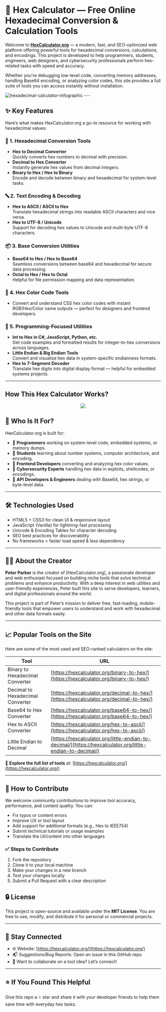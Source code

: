 # 🔢 Hex Calculator — Free Online Hexadecimal Conversion & Calculation Tools

Welcome to **[HexCalculator.org](https://hexcalculator.org/)** — a modern, fast, and SEO-optimized web platform offering powerful tools for hexadecimal conversions, calculations, and encodings. This project is developed to help programmers, students, engineers, web designers, and cybersecurity professionals perform hex-related tasks with speed and accuracy.

Whether you're debugging low-level code, converting memory addresses, handling Base64 encoding, or analyzing color codes, this site provides a full suite of tools you can access instantly without installation.

<img src="https://raw.githubusercontent.com/peterparkercoding/hex-calculator/refs/heads/main/hex-calculator.webp" alt="hexadecimal-calculator-infographic"/>
---

## ✨ Key Features

Here’s what makes HexCalculator.org a go-to resource for working with hexadecimal values:

### 🔁 1. Hexadecimal Conversion Tools
- **Hex to Decimal Converter**  
  Quickly converts hex numbers to decimal with precision.
- **Decimal to Hex Converter**  
  Instantly generate hex values from decimal integers.
- **Binary to Hex / Hex to Binary**  
  Encode and decode between binary and hexadecimal for system-level tasks.

### 🔤 2. Text Encoding & Decoding
- **Hex to ASCII / ASCII to Hex**  
  Translate hexadecimal strings into readable ASCII characters and vice versa.
- **Hex to UTF-8 / Unicode**  
  Support for decoding hex values to Unicode and multi-byte UTF-8 characters.

### 📦 3. Base Conversion Utilities
- **Base64 to Hex / Hex to Base64**  
  Seamless conversions between base64 and hexadecimal for secure data processing.
- **Octal to Hex / Hex to Octal**  
  Helpful for file permission mapping and data representation.

### 🎨 4. Hex Color Code Tools
- Convert and understand CSS hex color codes with instant RGB/Hex/Color name outputs — perfect for designers and frontend developers.

### 🧠 5. Programming-Focused Utilities
- **Int to Hex in C#, JavaScript, Python, etc.**  
  Get code examples and formatted results for integer-to-hex conversions across languages.
- **Little Endian & Big Endian Tools**  
  Convert and visualize hex data in system-specific endianness formats.
- **Hex to 7-Segment Decoder**  
  Translate hex digits into digital display format — helpful for embedded systems projects.

---

## How This Hex Calculator Works?

<center><img src="https://raw.githubusercontent.com/peterparkercoding/hex-calculator/refs/heads/main/hexadecimal-calculator-infographic.webp"/></center>

## 🎯 Who Is It For?

HexCalculator.org is built for:

- 🔧 **Programmers** working on system-level code, embedded systems, or memory dumps.
- 🧪 **Students** learning about number systems, computer architecture, and encoding.
- 🎨 **Frontend Developers** converting and analyzing hex color values.
- 🔐 **Cybersecurity Experts** handling hex data in exploits, shellcodes, or encodings.
- 🧩 **API Developers & Engineers** dealing with Base64, hex strings, or byte-level data.

---

## 🛠️ Technologies Used

- HTML5 + CSS3 for clean UI & responsive layout  
- JavaScript (Vanilla) for lightning-fast processing  
- Unicode & Encoding Tables for character decoding  
- SEO best practices for discoverability  
- No frameworks = faster load speed & less dependency

---

## 👨‍💻 About the Creator

**Peter Parker** is the creator of [HexCalculator.org], a passionate developer and web enthusiast focused on building niche tools that solve technical problems and enhance productivity. With a deep interest in web utilities and user-friendly experiences, Peter built this site to serve developers, learners, and digital professionals around the world.

This project is part of Peter’s mission to deliver free, fast-loading, mobile-friendly tools that empower users to understand and work with hexadecimal and other data formats easily.

---

## 📈 Popular Tools on the Site

Here are some of the most used and SEO-ranked calculators on the site:

| Tool | URL |
|------|-----|
| Binary to Hexadecimal Converter | [https://hexcalculator.org/binary-to-hex/](https://hexcalculator.org/binary-to-hex/) |
| Decimal to Hexadecimal Converter | [https://hexcalculator.org/decimal-to-hex/](https://hexcalculator.org/decimal-to-hex/) |
| Base64 to Hex Converter | [https://hexcalculator.org/base64-to-hex/](https://hexcalculator.org/base64-to-hex/) |
| Hex to ASCII Converter | [https://hexcalculator.org/hex-to-ascii/](https://hexcalculator.org/hex-to-ascii/) |
| Little Endian to Decimal | [https://hexcalculator.org/little-endian-to-decimal/](https://hexcalculator.org/little-endian-to-decimal/) |

📌 **Explore the full list of tools** at: [https://hexcalculator.org/](https://hexcalculator.org/)

---

## 🤝 How to Contribute

We welcome community contributions to improve tool accuracy, performance, and content quality. You can:

- Fix typos or content errors  
- Improve UX or tool layout  
- Add support for additional formats (e.g., Hex to IEEE754)  
- Submit technical tutorials or usage examples  
- Translate the UI/content into other languages

### ✅ Steps to Contribute

1. Fork the repository
2. Clone it to your local machine
3. Make your changes in a new branch
4. Test your changes locally
5. Submit a Pull Request with a clear description

## 🔒 License

This project is open-source and available under the **MIT License**. You are free to use, modify, and distribute it for personal or commercial projects.

---

## 📣 Stay Connected

- 🌐 Website: [https://hexcalculator.org/](https://hexcalculator.org/)
- 📬 Suggestions/Bug Reports: Open an issue in this GitHub repo
- 💼 Want to collaborate on a tool idea? Let’s connect!

---

## ⭐ If You Found This Helpful

Give this repo a ⭐ star and share it with your developer friends to help them save time with everyday hex tasks.
